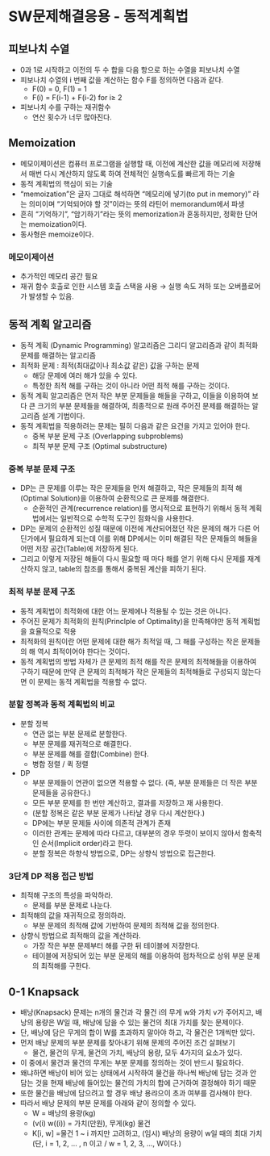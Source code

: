 # SW문제해결응용 - 동적계획법

## 피보나치 수열

- 0과 1로 시작하고 이전의 두 수 합을 다음 항으로 하는 수열을 피보나치 수열
- 피보나치 수열의 i 번째 값을 계산하는 함수 F를 정의하면 다음과 같다.
    - F(0) = 0, F(1) = 1
    - F(i) = F(i-1) + F(i-2) for i≥ 2
- 피보나치 수를 구하는 재귀함수
    - 연산 횟수가 너무 많아진다.

## Memoization

- 메모이제이션은 컴퓨터 프로그램을 실행할 때, 이전에 계산한 값을 메모리에 저장해서 매번 다시 계산하지 않도록 하여 전체적인 실행속도를 빠르게 하는 기술
- 동적 계획법의 핵심이 되는 기술
- “memoization”은 글자 그대로 해석하면 “메모리에 넣기(to put in memory)” 라는 의미이며 “기억되어야 할 것”이라는 뜻의 라틴어 memorandum에서 파생
- 흔히 “기억하기”, “암기하기”라는 뜻의 memorization과 혼동하지만, 정확한 단어는 memoization이다.
- 동사형은 memoize이다.

### 메모이제이션

- 추가적인 메모리 공간 필요
- 재귀 함수 호출로 인한 시스템 호출 스택을 사용 → 실행 속도 저하 또는 오버플로어가 발생할 수 있음.

## 동적 계획 알고리즘

- 동적 계획 (Dynamic Programming) 알고리즘은 그리디 알고리즘과 같이 최적화 문제를 해결하는 알고리즘
- 최적화 문제 : 최적(최대값이나 최소값 같은) 값을 구하는 문제
    - 해당 문제에 여러 해가 있을 수 있다.
    - 특정한 최적 해를 구하는 것이 아니라 어떤 최적 해를 구하는 것이다.
- 동적 계획 알고리즘은 먼저 작은 부분 문제들을 해들을 구하고,
이들을 이용하여 보다 큰 크기의 부분 문제들을 해결하여, 최종적으로 원래 주어진 문제를 해결하는 알고리즘 설계 기법이다.
- 동적 계획법을 적용하려는 문제는 필히 다음과 같은 요건을 가지고 있어야 한다.
    - 중복 부분 문제 구조 (Overlapping subproblems)
    - 최적 부분 문제 구조 (Optimal substructure)

### 중복 부분 문제 구조

- DP는 큰 문제를 이루는 작은 문제들을 먼저 해결하고, 작은 문제들의 최적 해(Optimal Solution)을 이용하여 순환적으로 큰 문제를 해결한다.
    - 순환적인 관계(recurrence relation)를 명시적으로 표현하기 위해서 동적 계획법에서는 일반적으로 수학적 도구인 점화식을 사용한다.
- DP는 문제의 순환적인 성질 때문에 이전에 계산되어졌던 작은 문제의 해가 다른 어딘가에서 필요하게 되는데 이를 위해 DP에서는 이미 해결된 작은 문제들의 해들을 어떤 저장 공간(Table)에 저장하게 된다.
- 그리고 이렇게 저장된 해들이 다시 필요할 때 마다 해를 얻기 위해 다시 문제를 재계산하지 않고, table의 참조를 통해서 중복된 계산을 피하기 된다.

### 최적 부분 문제 구조

- 동적 계획법이 최적화에 대한 어느 문제에나 적용될 수 있는 것은 아니다.
- 주어진 문제가 최적화의 원칙(Princlple of Optimality)을 만족해야만 동적 계획법을 효율적으로 적용
- 최적화의 원칙이란 어떤 문제에 대한 해가 최적일 때, 그 해를 구성하는 작은 문제들의 해 역시 최적이어야 한다는 것이다.
- 동적 계획법의 방법 자체가 큰 문제의 최적 해를 작은 문제의 최적해들을 이용하여 구하기 때문에 만약 큰 문제의 최적해가 작은 문제들의 최적해들로 구성되지 않는다면 이 문제는 동적 계획법을 적용할 수 없다.

### 분할 정복과 동적 계획법의 비교

- 분할 정복
    - 연관 없는 부분 문제로 분할한다.
    - 부분 문제를 재귀적으로 해결한다.
    - 부분 문제를 해를 결합(Combine) 한다.
    - 병합 정렬 / 퀵 정렬
- DP
    - 부분 문제들이 연관이 없으면 적용할 수 없다. (즉, 부분 문제들은 더 작은 부분 문제들을 공유한다.)
    - 모든 부분 문제를 한 번만 계산하고, 결과를 저장하고 재 사용한다.
    - (분할 정복은 같은 부분 문제가 나타날 경우 다시 계산한다.)
    - DP에는 부분 문제들 사이에 의존적 관계가 존재
    - 이러한 관계는 문제에 따라 다르고, 대부분의 경우 뚜렷이 보이지 않아서 함축적인 순서(Implicit order)라고 한다.
    - 분할 정복은 하향식 방법으로, DP는 상향식 방법으로 접근한다.

### 3단계 DP 적용 접근 방법

- 최적해 구조의 특성을 파악하라.
    - 문제를 부분 문제로 나눈다.
- 최적해의 값을 재귀적으로 정의하라.
    - 부분 문제의 최적해 값에 기반하여 문제의 최적해 값을 정의한다.
- 상향식 방법으로 최적해의 값을 계산하라.
    - 가장 작은 부분 문제부터 해를 구한 뒤 테이블에 저장한다.
    - 테이블에 저장되어 있는 부분 문제의 해를 이용하여 점차적으로 상위 부분 문제의 최적해를 구한다.

## 0-1 Knapsack

- 배낭(Knapsack) 문제는 n개의 물건과 각 물건 i의 무게 w와 가치 v가 주어지고, 배낭의 용량은 W일 때, 배낭에 담을 수 있는 물건의 최대 가치를 찾는 문제이다.
- 단, 배낭에 담은 무게의 합이 W를 초과하지 말아야 하고, 각 물건은 1개씩만 있다.
- 먼저 배낭 문제의 부분 문제를 찾아내기 위해 문제의 주어진 조건 살펴보기
    - 물건, 물건의 무게, 물건의 가치, 배낭의 용량, 모두 4가지의 요소가 있다.
- 이 중에서 물건과 물건의 무게는 부분 문제를 정의하는 것이 반드시 필요하다.
- 왜냐하면 배낭이 비어 있는 상태에서 시작하여 물건을 하나씩 배낭에 담는 것과 안 담는 것을 현재 배낭에 들어있는 물건의 가치의 합에 근거하여 결정해야 하기 때문
- 또한 물건을 배낭에 담으려고 할 경우 배낭 용랴으이 초과 여부를 검사해야 한다.
- 따라서 배낭 문제의 부분 문제를 아래와 같이 정의할 수 있다.
    - W = 배낭의 용량(kg)
    - (v(i) w((i)) = 가치(만원), 무게(kg) 물건
    - K[i, w] =물건 1 ~ i 까지만 고려하고, (임시) 배낭의 용량이 w일 때의 최대 가치
    (단, i = 1, 2, … , n 이고 / w =  1, 2, 3, …, W이다.)
